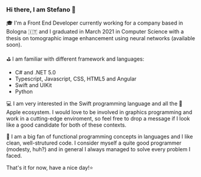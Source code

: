 ### Hi there, I am Stefano 👋 

🎓 I'm a Front End Developer currently working for a company based in Bologna 🇮🇹 and I graduated in March 2021 in Computer Science with a thesis on tomographic image enhancement using neural networks (available soon).

⛳️ I am familiar with different framework and languages:
  - C# and .NET 5.0
  - Typescript, Javascript, CSS, HTML5 and Angular
  - Swift and UIKit
  - Python

💻 I am very interested in the Swift programming language and all the  Apple ecosystem. I would love to be involved in graphics programming and work in a cutting-edge enviroment, so feel free to drop a message if I look like a good candidate for both of these contexts.

🔀 I am a big fan of functional programming concepts in languages and I like clean, well-strutured code. I consider myself a quite good programmer (modesty, huh?) and in general I always managed to solve every problem I faced.

That's it for now, have a nice day!⭐️

<!--
**steppp/steppp** is a ✨ _special_ ✨ repository because its `README.md` (this file) appears on your GitHub profile.

Here are some ideas to get you started:

- 🔭 I’m currently working on ...
- 🌱 I’m currently learning ...
- 👯 I’m looking to collaborate on ...
- 🤔 I’m looking for help with ...
- 💬 Ask me about ...
- 📫 How to reach me: ...
- 😄 Pronouns: ...
- ⚡ Fun fact: ...
-->
